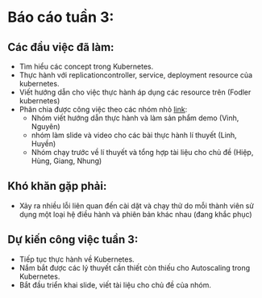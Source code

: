 # Báo cáo tuần 3:
## Các đầu việc đã làm:
+ Tìm hiểu các concept trong Kubernetes.
+ Thực hành với replicationcontroller, service, deployment resource của kubernetes.
+ Viết hướng dẫn cho việc thực hành áp dụng các resource trên (Fodler kubernetes)
+ Phân chia được công việc theo các nhóm nhỏ [link](https://docs.google.com/spreadsheets/d/1Nc6nTHC9J8PXlEUAHAte1A2-R9e6sakG0N1hYBDX5x4/edit?fbclid=IwAR3CcdPf3DNrGxpgKaQGPvoGZxO6H-7qYGZT4i8_UBUP-ZqTupVdYy_8NLo#gid=0):
    + Nhóm viết hướng dẫn thực hành và làm sản phẩm demo (Vinh, Nguyên)
    + nhóm làm slide và video cho các bài thực hành lí thuyết (Linh, Huyền)
    + Nhóm chạy trước về lí thuyết và tổng hợp tài liệu cho chủ đề (Hiệp, Hùng, Giang, Nhung)
## Khó khăn gặp phải:
+ Xảy ra nhiều lỗi liên quan đến cài dặt và chạy thử do mỗi thành viên sử dụng một loại hệ điều hành và phiên bản khác nhau (đang khắc phục)
## Dự kiến công việc tuần 3:
+ Tiếp tục thực hành về Kubernetes.
+ Nắm bắt được các lý thuyết cần thiết còn thiếu cho Autoscaling trong Kubernetes.
+ Bắt đầu triển khai slide, viết tài liệu cho chủ đề của nhóm.
